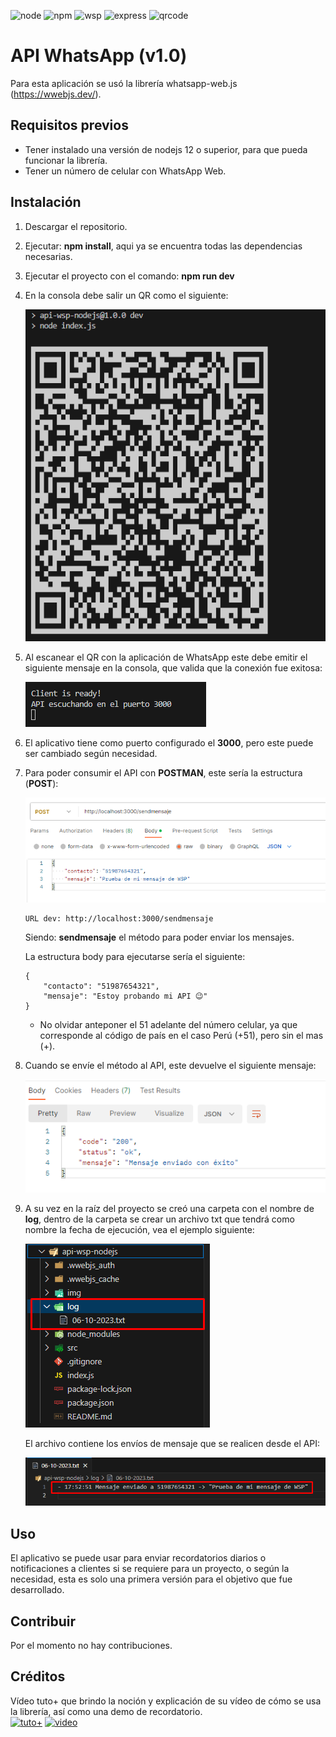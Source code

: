![node](https://img.shields.io/badge/nodejs-12_or_higher-blue)
![npm](https://img.shields.io/badge/npm-9.8.1-brightgreen)
![wsp](https://img.shields.io/badge/whatsapp_web.js-v1.22.2_alpha.1-brightgreen)
![express](https://img.shields.io/badge/express-4.18.2-brightgreen)
![qrcode](https://img.shields.io/badge/qrcode_terminal-0.12.0-brightgreen)

# API WhatsApp (v1.0)

Para esta aplicación se usó la librería whatsapp-web.js (https://wwebjs.dev/).

## Requisitos previos

* Tener instalado una versión de nodejs 12 o superior, para que pueda funcionar la librería.
* Tener un número de celular con WhatsApp Web.

## Instalación

1. Descargar el repositorio.  
2. Ejecutar: **npm install**, aqui ya se encuentra todas las dependencias necesarias.
3. Ejecutar el proyecto con el comando: **npm run dev**
4. En la consola debe salir un QR como el siguiente:

    ![Alt text](/img/image-1.png)

5. Al escanear el QR con la aplicación de WhatsApp este debe emitir el siguiente mensaje en la consola, que valida que la conexión fue exitosa:

    ![Alt text](/img/image-2.png)

6. El aplicativo tiene como puerto configurado el **3000**, pero este puede ser cambiado según necesidad.
7. Para poder consumir el API con **POSTMAN**, este sería la estructura (**POST**):

    ![Alt text](/img/image-3.png)
    ```
    URL dev: http://localhost:3000/sendmensaje  
    ```
    Siendo: **sendmensaje** el método para poder enviar los mensajes.

    La estructura body para ejecutarse sería el siguiente:
    ```
    {
        "contacto": "51987654321",
        "mensaje": "Estoy probando mi API 😉"  
    }
    ```
    * No olvidar anteponer el 51 adelante del número celular, ya que corresponde al código de país en el caso Perú (+51), pero sin el mas (+).

8. Cuando se envíe el método al API, este devuelve el siguiente mensaje:

    ![Alt text](/img/image-4.png)

9. A su vez en la raíz del proyecto se creó una carpeta con el nombre de **log**, dentro de la carpeta se crear un archivo txt que tendrá como nombre la fecha de ejecución, vea el ejemplo siguiente:

    ![Alt text](/img/image-5.png)

    El archivo contiene los envíos de mensaje que se realicen desde el API:

    ![Alt text](/img/image-6.png)

## Uso

El aplicativo se puede usar para enviar recordatorios diarios o notificaciones a clientes si se requiere para un proyecto, o según la necesidad, esta es solo una primera versión para el objetivo que fue desarrollado.

## Contribuir

Por el momento no hay contribuciones.

## Créditos

Vídeo tuto+ que brindo la noción y explicación de su vídeo de cómo se usa la librería, así como una demo de recordatorio.  
[![tuto+](https://img.shields.io/badge/canal_Youtube-tuto+-red)](https://www.youtube.com/@tutomas)
[![video](https://img.shields.io/badge/video_tutorial-Automatizar_recordatorios_whatsapp_nodejs-red)](https://www.youtube.com/watch?v=F_bZlD6HiXc&t=2s)
